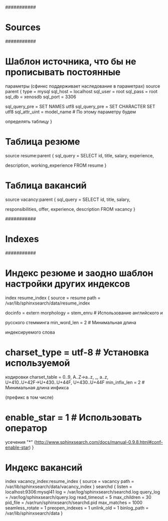 ###########
# Sources #
###########

# Шаблон источника, что бы не прописывать постоянные 

параметры (сфинкс поддерживает наследование в параметрах)
source parent {
  type          = mysql
  sql_host      = localhost
  sql_user      = root
  sql_pass      = root
  sql_db        = xenosdb
  sql_port      = 3306

  sql_query_pre  = SET NAMES utf8
  sql_query_pre  = SET CHARACTER SET utf8
  sql_attr_uint  = model_name  # По этому параметру будем 

определять таблицу
}

# Таблица резюме
source resume:parent {
  sql_query      = SELECT id, title, salary, experience, 

description, working_experience FROM resume
}

# Таблица вакансий
source vacancy:parent {
  sql_query      = SELECT id, title, salary, 

responsibilities, offer, experience, description FROM vacancy
}


###########
# Indexes #
###########

# Индекс резюме и заодно шаблон настройки других индексов
index resume_index {
  source        = resume
  path          = /var/lib/sphinxsearch/data/resume_index

  docinfo       = extern
  morphology    = stem_enru  # Использование английского и 

русского стемминга
  min_word_len  = 2          # Минимальная длина 

индексируемого слова
  # charset_type  = utf-8      # Установка используемой 

кодировки
  charset_table = 0..9, A..Z->a..z, _, a..z, \
    U+410..U+42F->U+430..U+44F, U+430..U+44F
  min_infix_len = 2          # Минимальная длина инфикса 

(префикс в том числе)
  # enable_star   = 1          # Использовать оператор 

усечения "*" (http://www.sphinxsearch.com/docs/manual-0.9.8.html#conf-enable-star)
}

# Индекс вакансий
index vacancy_index:resume_index  {
  source        = vacancy
  path          = /var/lib/sphinxsearch/data/vacancy_index
}
searchd
{
  listen            = localhost:9306:mysql41
  log               = /var/log/sphinxsearch/searchd.log
  query_log         = /var/log/sphinxsearch/query.log
  read_timeout      = 5
  max_children      = 30
  pid_file          = /var/run/sphinxsearch/searchd.pid
  max_matches       = 1000
  seamless_rotate   = 1
  preopen_indexes   = 1
  unlink_old        = 1
  binlog_path       = /var/lib/sphinxsearch/data
}
